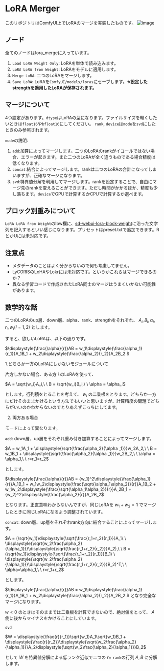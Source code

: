 # LoRA Merger

このリポジトリはComfyUI上でLoRAのマージを実装したものです。
![image](https://github.com/laksjdjf/cgem156-ComfyUI/assets/22386664/b183a2ab-077f-4e8a-9592-85acb76cc0b5)


## ノード
全てのノードはlora_mergeに入っています。

1. `Load LoRA Weight Only`: LoRAを単体で読み込みます。
2. `LoRA LoRA from Weight`: LoRAをモデルに適用します。
3. `Merge LoRA`: 二つのLoRAをマージします。
4. `Save LoRA`: LoRAを`ComfyUI/models/loras`にセーブします。**※設定したstrengthを適用したLoRAが保存されます。**

## マージについて
4つ設定があります。`dtype`はLoRAの型になります。ファイルサイズを軽くしたいときは`float16`や`bfloat16`にしてください。
`rank`, `device`は`mode`を`svd`にしたときのみ参照されます。

`mode`の説明:
1. `add`:加算によってマージします。二つのLoRAのrankがイコールではない場合、エラーが起きます。また二つのLoRAが全く違うものである場合精度は低くなります。
2. `concat`:結合によってマージします。rankは二つのLoRAの合計になってしまいますが、正確なマージになります。
3. `svd`:特異値分解を利用してマージします。rankを設定することで、自由にマージ先のrankを変えることができます。ただし時間がかかるほか、精度も少し落ちます。`device`でGPUで計算するかCPUで計算するか選べます。

## ブロック別重みについて
`LoRA LoRA from Weight`のlbw欄に、[sd-webui-lora-block-weight](https://github.com/hako-mikan/sd-webui-lora-block-weight)に沿った文字列を記入するといい感じになります。プリセットはpreset.txtで追加できます。RとかUには未対応です。

## 注意点
+ メタデータのことはよく分からないので何も考慮してません。
+ LyCORISのLoHAやLokrには未対応です。というかこれらはマージできるのか？
+ 異なる学習コードで作成されたLoRA同士のマージはうまくいかない可能性があります。

## 数学的な話
二つのLoRAのup層、down層、alpha、rank、strengthをそれぞれ、 $A_i, B_i, \alpha_i, r_i, w_i (i = 1,2)$ とします。

すると、欲しいLoRAは、以下の通りです。

$\displaystyle{\frac{\alpha}{r}}AB =  w_1\displaystyle{\frac{\alpha_1}{r_1}}A_1B_1 + w_2\displaystyle{\frac{\alpha_2}{r_2}}A_2B_2 $

1.どちらか一方のLoRAにしかないモジュールについて

片方しかない場合、ある方 $i$ のLoRAを使って、

$A = \sqrt{w_i}A_i,\ \ B =  \sqrt{w_i}B_i,\ \ \alpha = \alpha_i$

とします。行列積をとることを考えて、 $w_i$ の二乗根をとります。どちらか一方にだけそのままかけるという方法でもいいと思いますが、計算精度の問題でどちらがいいのかわからないのでとりあえずこっちにしてます。

2. 両方ある場合

モードによって異なります。

`add`:
down層、up層をそれぞれ重み付き加算することによってマージします。

 $A = w_1A_1 + \displaystyle{\sqrt{\frac{\alpha_2}{\alpha _1}}}w_2A_2,\ \ B = w_1B_1 + \displaystyle{\sqrt{\frac{\alpha_2}{\alpha _1}}}w_2B_2,\ \ \alpha = \alpha_1,\ \ r=r_1=r_2$

 とします。

$\displaystyle{\frac{\alpha}{r}}AB = {w_1}^2\displaystyle{\frac{\alpha_1}{r}}A_1B_1  + w_1w_2\displaystyle{\frac{\sqrt{\alpha_1\alpha_2}}{r}}A_1B_2 + w_1w_2\displaystyle{\frac{\sqrt{\alpha_1\alpha_2}}{r}}A_2B_1 + {w_2}^2\displaystyle{\frac{\alpha_2}{r}}A_2B_2$ 

 となります。正直意味わからないんですが、同じLoRAを $w_1+w_2=1$ でマージしたときに同じLoRAになるよう調整されています。

 `concat`:
down層、up層をそれぞれrank方向に結合することによってマージします。

$A = (\sqrt{w_1}\displaystyle{\sqrt{\frac{r_1+r_2}{r_1}}}A_1\ \ \displaystyle{\sqrt{w_2\frac{\alpha_2}{\alpha_1}}}\displaystyle{\sqrt{\frac{r_1+r_2}{r_2}}}A_2),\ \ B = (\sqrt{w_1}\displaystyle{\sqrt{\frac{r_1+r_2}{r_1}}}B_1\ \ \displaystyle{\sqrt{w_2\frac{\alpha_2}{\alpha_1}}}\displaystyle{\sqrt{\frac{r_1+r_2}{r_2}}}B_2)^T,\ \ \alpha=\alpha_1,\ \ r=r_1+r_2$

とします。

$\displaystyle{\frac{\alpha}{r}}AB =  w_1\displaystyle{\frac{\alpha_1}{r_1}}A_1B_1 + w_2\displaystyle{\frac{\alpha_2}{r_2}}A_2B_2 $
となり完全なマージになります。

$w < 0$ のときはそのままでは二乗根を計算できないので、絶対値をとって、 $A$ 側に後からマイナスをかけることにしています。

`svd`

 $W = \displaystyle{\frac{r}{r_1}}\sqrt{w_1}A_1\sqrt{w_1}B_1 + \displaystyle{\frac{r}{r_2}}\displaystyle{\sqrt{w_2\frac{\alpha_2}{\alpha_1}}}A_2\displaystyle{\sqrt{w_2\frac{\alpha_2}{\alpha_1}}}B_2$

 として $W$ を特異値分解による低ランク近似で二つの $r=$ `rank`の行列 $A,B$ に分解します。

 

